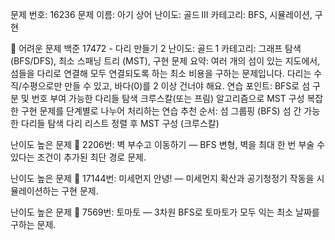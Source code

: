 문제 번호: 16236
문제 이름: 아기 상어
난이도: 골드 III
카테고리: BFS, 시뮬레이션, 구현

🚀 어려운 문제
백준 17472 - 다리 만들기 2
난이도: 골드 1
카테고리: 그래프 탐색 (BFS/DFS), 최소 스패닝 트리 (MST), 구현
문제 요약:
여러 개의 섬이 있는 지도에서, 섬들을 다리로 연결해 모두 연결되도록 하는 최소 비용을 구하는 문제입니다.
다리는 수직/수평으로만 만들 수 있고, 바다(0)를 2 이상 건너야 해요.
연습 포인트:
BFS로 섬 구분 및 번호 부여
가능한 다리들 탐색
크루스칼(또는 프림) 알고리즘으로 MST 구성
복잡한 구현 문제를 단계별로 나누어 처리하는 연습
추천 순서:
섬 그룹핑 (BFS)
섬 간 가능한 다리들 탐색
다리 리스트 정렬 후 MST 구성 (크루스칼)


난이도 높은 문제 🔴
2206번: 벽 부수고 이동하기 — BFS 변형, 벽을 최대 한 번 부술 수 있다는 조건이 추가된 최단 경로 문제.

난이도 높은 문제 🔴
17144번: 미세먼지 안녕! — 미세먼지 확산과 공기청정기 작동을 시뮬레이션하는 구현 문제.


난이도 높은 문제 🔴
7569번: 토마토 — 3차원 BFS로 토마토가 모두 익는 최소 날짜를 구하는 문제.
